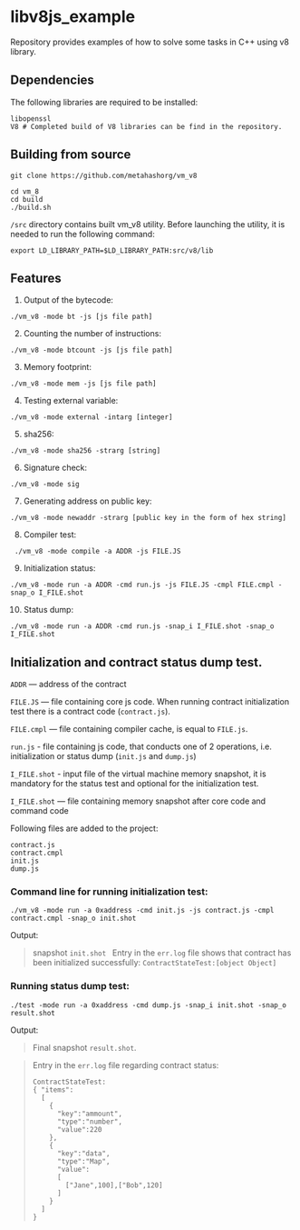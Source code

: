 # libv8js_example
Repository provides examples of how to solve some tasks in C++ using v8 library.

## Dependencies
The following libraries are required to be installed:
```shell
libopenssl
V8 # Completed build of V8 libraries can be find in the repository.
```

## Building from source
```shell
git clone https://github.com/metahashorg/vm_v8

cd vm_8
cd build
./build.sh
```

`/src` directory contains built vm_v8 utility.
Before launching the utility, it is needed to run the following command:
```shell
export LD_LIBRARY_PATH=$LD_LIBRARY_PATH:src/v8/lib
```

## Features
1. Output of the bytecode:
```shell
./vm_v8 -mode bt -js [js file path]
```

2. Counting the number of instructions: 
```shell
./vm_v8 -mode btcount -js [js file path]
```

3. Memory footprint:
```shell
./vm_v8 -mode mem -js [js file path]
```

4. Testing external variable:
```shell
./vm_v8 -mode external -intarg [integer]
```

5. sha256:
```shell
./vm_v8 -mode sha256 -strarg [string]
```

6. Signature check:
```shell
./vm_v8 -mode sig
```

7. Generating address on public key:
```shell
./vm_v8 -mode newaddr -strarg [public key in the form of hex string]
```

8. Compiler test:
```shell
 ./vm_v8 -mode compile -a ADDR -js FILE.JS
 ```

9. Initialization status: 
```shell
./vm_v8 -mode run -a ADDR -cmd run.js -js FILE.JS -cmpl FILE.cmpl -snap_o I_FILE.shot
```

10. Status dump:
```shell
./vm_v8 -mode run -a ADDR -cmd run.js -snap_i I_FILE.shot -snap_o I_FILE.shot
```

## Initialization and contract status dump test.

`ADDR` — address of the contract

`FILE.JS` — file containing core js code. When running contract initialization test there is a contract code (`contract.js`).

`FILE.cmpl` — file containing compiler cache, is equal to `FILE.js`.

`run.js` -  file containing js code, that conducts one of 2 operations, i.e. initialization or status dump (`init.js` and `dump.js`)

`I_FILE.shot` - input file of the virtual machine memory snapshot, it is mandatory for the status test and optional for the initialization test.

`I_FILE.shot` — file containing memory snapshot after core code and command code


Following files are added to the project:
```shell
contract.js
contract.cmpl
init.js
dump.js
```

### Command line for running initialization test:
```shell
./vm_v8 -mode run -a 0xaddress -cmd init.js -js contract.js -cmpl contract.cmpl -snap_o init.shot
```
Output:
> snapshot `init.shot
`
> Entry in the `err.log` file shows that contract has been initialized successfully:
`ContractStateTest:[object Object]`

### Running status dump test:
```shell
./test -mode run -a 0xaddress -cmd dump.js -snap_i init.shot -snap_o result.shot
```
Output:
> Final snapshot `result.shot`.

> Entry in the `err.log` file regarding contract status: 
> ```shell 
> ContractStateTest:
> { "items":
>   [
>     {
>       "key":"ammount",
>       "type":"number",
>       "value":220
>     },
>     {
>       "key":"data",
>       "type":"Map",
>       "value":
>       [
>         ["Jane",100],["Bob",120]
>       ]
>     }
>   ]
> }
> ```
